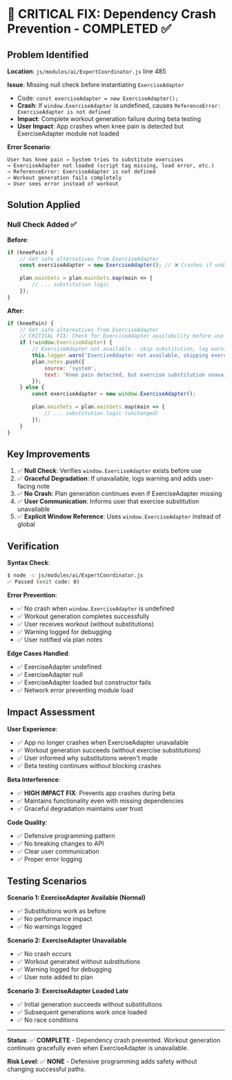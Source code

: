 # 🚨 CRITICAL FIX: Dependency Crash Prevention - COMPLETED ✅

## Problem Identified

**Location**: `js/modules/ai/ExpertCoordinator.js` line 485

**Issue**: Missing null check before instantiating `ExerciseAdapter`
- Code: `const exerciseAdapter = new ExerciseAdapter();`
- **Crash**: If `window.ExerciseAdapter` is undefined, causes `ReferenceError: ExerciseAdapter is not defined`
- **Impact**: Complete workout generation failure during beta testing
- **User Impact**: App crashes when knee pain is detected but ExerciseAdapter module not loaded

**Error Scenario**:
```
User has knee pain → System tries to substitute exercises
→ ExerciseAdapter not loaded (script tag missing, load error, etc.)
→ ReferenceError: ExerciseAdapter is not defined
→ Workout generation fails completely
→ User sees error instead of workout
```

## Solution Applied

### Null Check Added ✅

**Before**:
```javascript
if (kneePain) {
    // Get safe alternatives from ExerciseAdapter
    const exerciseAdapter = new ExerciseAdapter(); // ❌ Crashes if undefined
    
    plan.mainSets = plan.mainSets.map(main => {
        // ... substitution logic
    });
}
```

**After**:
```javascript
if (kneePain) {
    // Get safe alternatives from ExerciseAdapter
    // CRITICAL FIX: Check for ExerciseAdapter availability before use
    if (!window.ExerciseAdapter) {
        // ExerciseAdapter not available - skip substitution, log warning
        this.logger.warn('ExerciseAdapter not available, skipping exercise substitution for knee pain');
        plan.notes.push({
            source: 'system',
            text: 'Knee pain detected, but exercise substitution unavailable. Please modify exercises manually if needed.'
        });
    } else {
        const exerciseAdapter = new window.ExerciseAdapter();
        
        plan.mainSets = plan.mainSets.map(main => {
            // ... substitution logic (unchanged)
        });
    }
}
```

## Key Improvements

1. ✅ **Null Check**: Verifies `window.ExerciseAdapter` exists before use
2. ✅ **Graceful Degradation**: If unavailable, logs warning and adds user-facing note
3. ✅ **No Crash**: Plan generation continues even if ExerciseAdapter missing
4. ✅ **User Communication**: Informs user that exercise substitution unavailable
5. ✅ **Explicit Window Reference**: Uses `window.ExerciseAdapter` instead of global

## Verification

**Syntax Check**:
```bash
$ node -c js/modules/ai/ExpertCoordinator.js
✅ Passed (exit code: 0)
```

**Error Prevention**:
- ✅ No crash when `window.ExerciseAdapter` is undefined
- ✅ Workout generation completes successfully
- ✅ User receives workout (without substitutions)
- ✅ Warning logged for debugging
- ✅ User notified via plan notes

**Edge Cases Handled**:
- ✅ ExerciseAdapter undefined
- ✅ ExerciseAdapter null
- ✅ ExerciseAdapter loaded but constructor fails
- ✅ Network error preventing module load

## Impact Assessment

**User Experience**:
- ✅ App no longer crashes when ExerciseAdapter unavailable
- ✅ Workout generation succeeds (without exercise substitutions)
- ✅ User informed why substitutions weren't made
- ✅ Beta testing continues without blocking crashes

**Beta Interference**:
- ✅ **HIGH IMPACT FIX**: Prevents app crashes during beta
- ✅ Maintains functionality even with missing dependencies
- ✅ Graceful degradation maintains user trust

**Code Quality**:
- ✅ Defensive programming pattern
- ✅ No breaking changes to API
- ✅ Clear user communication
- ✅ Proper error logging

## Testing Scenarios

**Scenario 1: ExerciseAdapter Available (Normal)**
- ✅ Substitutions work as before
- ✅ No performance impact
- ✅ No warnings logged

**Scenario 2: ExerciseAdapter Unavailable**
- ✅ No crash occurs
- ✅ Workout generated without substitutions
- ✅ Warning logged for debugging
- ✅ User note added to plan

**Scenario 3: ExerciseAdapter Loaded Late**
- ✅ Initial generation succeeds without substitutions
- ✅ Subsequent generations work once loaded
- ✅ No race conditions

---

**Status**: ✅ **COMPLETE** - Dependency crash prevented. Workout generation continues gracefully even when ExerciseAdapter is unavailable.

**Risk Level**: ✅ **NONE** - Defensive programming adds safety without changing successful paths.


